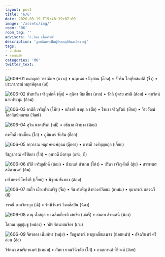 ```yaml
---
layout: post
title: '6/6'
date: 2020-03-19 T19:48:19+07:00
image: '/assets/img/'
room: '06'
room_tag: ''
advisors: 'อ.วิมล เชื้ออารย์'
description: 'ลูกบดินทรเป็นผู้ประพฤติดีและมีความรู้'
tags:
- ม.ปลาย
- สายศิลป์ฯ
categories: 'M6'
twitter_text:
---
```

![606-01](https://res.cloudinary.com/dbruw74ms/image/upload/r_8,c_fit,w_760/v1584623241/606-01_tfmjot.png)
คมกฤตย์ วรรณักษ์ (กวาง) • นฤพนธ์ ขวัญอ่อน (อ๊อด) • จักริน ไอศุริยสมบัติ (จิ๋ว) • ประภาภรณ์ พฤกษ์อุดม (เอ๋)

![606-02](https://res.cloudinary.com/dbruw74ms/image/upload/r_8,c_fit,w_760/v1584623309/606-02_e7c7oi.png)
นันทวัน เจริญศักดิ์ (ตุ๊ก) • สุนิศา ทิมเที่ยง (ตาล) • วัลลี ปุตระเศรณี (ต้อม) • ศุภรัตน์ แสงประทุม (อ้อน)

![606-03](https://res.cloudinary.com/dbruw74ms/image/upload/r_8,c_fit,w_760/v1584623294/606-03_upcedv.png)
อานัติ เจริญใจ (โบ๊ท) • อภิชาติ ก๋งอุบล (ตั๊ก) • ไชยา เจริญรัตน์ (ป๊อบ) • วีระวัฒน์ โลสถิตย์มณฑล (วัฒน์)

![606-04](https://res.cloudinary.com/dbruw74ms/image/upload/r_8,c_fit,w_760/v1584623318/606-04_oqpkim.png)
สุวิน นาคปรีชา (หมี) • อธินาถ ผิวบาง (ต้อม)

คงศักดิ์ เก้าเอี้ยน (ไก่) • ภูมินทร์ จัยสิน (ป๊อก)

![606-05](https://res.cloudinary.com/dbruw74ms/image/upload/r_8,c_fit,w_760/v1584623280/606-05_zcc340.png)
อรวรรณ พฤกษพงษ์อุดม (ตุ๊กตา) • ภารณี วงศ์บุญยกุล (เจี๊ยบ)

รัชฎาภรณ์ ศรีปัตถา (ไก่) • อุมาวดี มิตรกุล (แห้ง, บี)

![606-06](https://res.cloudinary.com/dbruw74ms/image/upload/r_8,c_fit,w_760/v1584623313/606-06_gm0lzh.png)
ปรีดี เจริญศักดิ์ (ต้อม) • น้ำมนต์ บัวเกษ (โต้ง) • ปรีดา เจริญศักดิ์ (ตุ้ย) • สรรเพชร สมิตานนท์ (ต้น)

เสริมพงศ์ โพธิ์ศรี (เจี๊ยบ) • นิรุทธ์ ขันทอง (ต้อม)

![606-07](https://res.cloudinary.com/dbruw74ms/image/upload/r_8,c_fit,w_760/v1584623338/606-07_skk4tb.png)
สมใจ เมืองประเสริฐ (จิ๋ม) • จันทร์เพ็ญ สิงห์วงศ์วัฒนะ (แหม่ม) • อุมาภรณ์ แสงฉวี (บี)

วรรณี ลาภจิตรกุล (ณี) • รัศมีจันทร์ วิมลศิลปิน (น้อง)

![606-08](https://res.cloudinary.com/dbruw74ms/image/upload/r_8,c_fit,w_760/v1584623371/606-08_b38bcy.png)
ภานุ ตั้งสกุล • เฉลิมเกียรติ เชยจิต (เชอรี่) • สมภพ สิงหเสนี (น้อง)

โสภณ บุญอุ้มชู (หน่อง) • วชิร รัตนาสมจิตร (เก่ง)

![606-09](https://res.cloudinary.com/dbruw74ms/image/upload/r_8,c_fit,w_760/v1584623371/606-09_insort.png)
จิตรลดา เพิ่มภัทร (หนุ่ย) • รัชฎาภรณ์ หาญเหลี่ยมเพชร (น้อยหน่า) • อัจฉรินทร์ ศรีอ่อน (อ้อ)

วิรัตนา สาคริกานนท์ (แหม่ม) • กันยา ยาณวินิจฉัย (ไก่) • กนกกานต์ ศิริวงศ์ (อ้อย)
